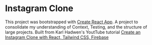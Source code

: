 # Instagram Clone

This project was bootstrapped with [Create React App](https://github.com/facebook/create-react-app).
A project to consolidate my understanding of Context, Testing, and the structure of large projects.
Built from Karl Hadwen's YoutTube tutorial [Create an Instagram Clone with React, Tailwind CSS, Firebase](https://www.youtube.com/watch?v=mDgEqoQUBgk&t=17933s)

